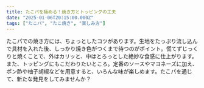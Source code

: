 ```yaml
---
title: たこパを極める！焼き方とトッピングの工夫
date: "2025-01-06T20:15:00.000Z"
tags: ["たこパ", "たこ焼き", "楽しみ方"]
---
```


たこパでの焼き方には、ちょっとしたコツがあります。生地をたっぷり流し込んで具材を入れた後、しっかり焼き色がつくまで待つのがポイント。慌てずじっくりと焼くことで、外はカリッと、中はとろっとした絶妙な食感に仕上がります。また、トッピングにもこだわりたいところ。定番のソースやマヨネーズに加え、ポン酢や柚子胡椒などを用意すると、いろんな味が楽しめます。たこパを通じて、新たな発見をしてみませんか？
